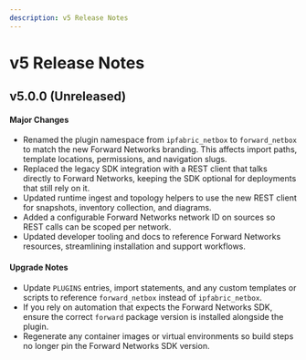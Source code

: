 ```yaml
---
description: v5 Release Notes
---
```


# v5 Release Notes

## v5.0.0 (Unreleased)

#### Major Changes
- Renamed the plugin namespace from `ipfabric_netbox` to `forward_netbox` to match the new Forward Networks branding. This affects import paths, template locations, permissions, and navigation slugs.
- Replaced the legacy SDK integration with a REST client that talks directly to Forward Networks, keeping the SDK optional for deployments that still rely on it.
- Updated runtime ingest and topology helpers to use the new REST client for snapshots, inventory collection, and diagrams.
- Added a configurable Forward Networks network ID on sources so REST calls can be scoped per network.
- Updated developer tooling and docs to reference Forward Networks resources, streamlining installation and support workflows.

#### Upgrade Notes
- Update `PLUGINS` entries, import statements, and any custom templates or scripts to reference `forward_netbox` instead of `ipfabric_netbox`.
- If you rely on automation that expects the Forward Networks SDK, ensure the correct `forward` package version is installed alongside the plugin.
- Regenerate any container images or virtual environments so build steps no longer pin the Forward Networks SDK version.
